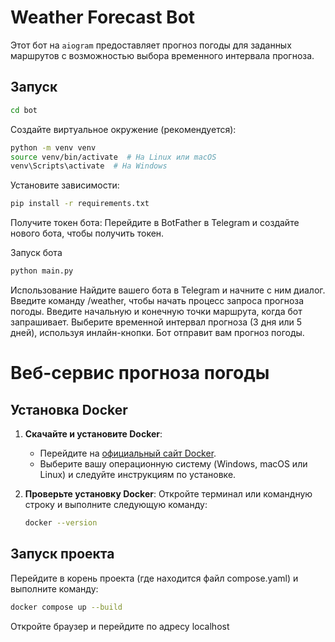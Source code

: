 # Weather Forecast Bot

Этот бот на `aiogram` предоставляет прогноз погоды для заданных маршрутов с возможностью выбора временного интервала прогноза.

## Запуск
```bash
cd bot
```
Создайте виртуальное окружение (рекомендуется):

```bash
python -m venv venv
source venv/bin/activate  # На Linux или macOS
venv\Scripts\activate  # На Windows
```
Установите зависимости:

```bash
pip install -r requirements.txt
```
Получите токен бота: Перейдите в BotFather в Telegram и создайте нового бота, чтобы получить токен.

Запуск бота

```bash
python main.py
```
Использование
Найдите вашего бота в Telegram и начните с ним диалог.
Введите команду /weather, чтобы начать процесс запроса прогноза погоды.
Введите начальную и конечную точки маршрута, когда бот запрашивает.
Выберите временной интервал прогноза (3 дня или 5 дней), используя инлайн-кнопки.
Бот отправит вам прогноз погоды.


# Веб-сервис прогноза погоды


## Установка Docker

1. **Скачайте и установите Docker**:
   - Перейдите на [официальный сайт Docker](https://www.docker.com/get-started).
   - Выберите вашу операционную систему (Windows, macOS или Linux) и следуйте инструкциям по установке.

2. **Проверьте установку Docker**:
   Откройте терминал или командную строку и выполните следующую команду:
   ```bash
   docker --version


## Запуск проекта
Перейдите в корень проекта (где находится файл compose.yaml) и выполните команду:
```bash
docker compose up --build
```

Откройте браузер и перейдите по адресу localhost
